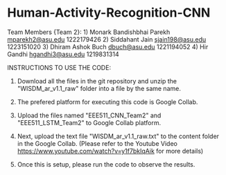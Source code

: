 # Human-Activity-Recognition-CNN
Team Members {Team 2}:
    1) Monark Bandishbhai Parekh           mparekh2@asu.edu            1222179426
    2) Siddahant Jain                                 sjain198@asu.edu              1223151020
    3) Dhiram Ashok Buch                        dbuch@asu.edu                  1221194052
    4) Hir Gandhi                                       hgandhi3@asu.edu             1219831314
 
INSTRUCTIONS TO USE THE CODE:

1) Download all the files in the git repository and unzip the "WISDM_ar_v1.1_raw" folder into a file by the same name.

2) The prefered platform for executing this code is Google Collab.

3) Upload the files named "EEE511_CNN_Team2" and "EEE511_LSTM_Team2" to Google Collab platform.

4) Next, upload the text file "WISDM_ar_v1.1_raw.txt" to the content folder in the Google Collab. 
    (Please refer to the Youtube Video https://www.youtube.com/watch?v=y1f7bkIqAik for more details)

5) Once this is setup, please run the code to observe the results.
